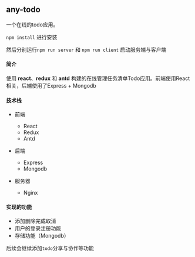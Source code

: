 ## any-todo

一个在线的todo应用。

`npm install` 进行安装

然后分别运行`npm run server` 和 `npm run client` 启动服务端与客户端

#### 简介
使用 <b>react</b>、<b>redux</b> 和 <b>antd</b> 构建的在线管理任务清单Todo应用。前端使用React相关，后端使用了Express + Mongodb

#### 技术栈
 - 前端
    * React
    * Redux
    * Antd

 - 后端
    * Express
    * Mongodb

 - 服务器
    * Nginx

#### 实现的功能
* 添加删除完成取消
* 用户的登录注册功能
* 存储功能（Mongodb）

后续会继续添加`todo`分享与协作等功能
